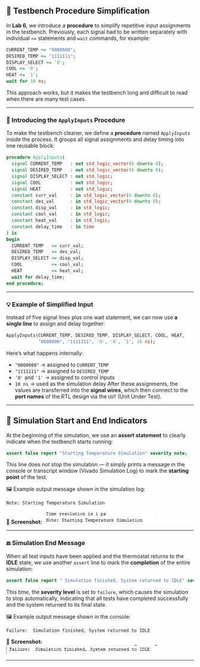 ## 🧪 Testbench Procedure Simplification

In **Lab 6**, we introduce a **procedure** to simplify repetitive input assignments in the testbench.
Previously, each signal had to be written separately with individual `<=` statements and `wait` commands, for example:

```vhdl
CURRENT_TEMP <= "0000000";
DESIRED_TEMP <= "1111111";
DISPLAY_SELECT <= '0';
COOL <= '0';
HEAT <= '1';
wait for 10 ns;
```

This approach works, but it makes the testbench long and difficult to read when there are many test cases.

---

### 🧩 Introducing the `ApplyInputs` Procedure

To make the testbench cleaner, we define a **procedure** named `ApplyInputs` inside the process.
It groups all signal assignments and delay timing into one reusable block:

```vhdl
procedure ApplyInputs(
  signal CURRENT_TEMP   : out std_logic_vector(6 downto 0);
  signal DESIRED_TEMP   : out std_logic_vector(6 downto 0);
  signal DISPLAY_SELECT : out std_logic;
  signal COOL           : out std_logic;
  signal HEAT           : out std_logic;
  constant curr_val     : in std_logic_vector(6 downto 0);
  constant des_val      : in std_logic_vector(6 downto 0);
  constant disp_val     : in std_logic;
  constant cool_val     : in std_logic;
  constant heat_val     : in std_logic;
  constant delay_time   : in time
) is
begin
  CURRENT_TEMP   <= curr_val;
  DESIRED_TEMP   <= des_val;
  DISPLAY_SELECT <= disp_val;
  COOL           <= cool_val;
  HEAT           <= heat_val;
  wait for delay_time;
end procedure;
```

---

### 💡 Example of Simplified Input

Instead of five signal lines plus one wait statement,
we can now use **a single line** to assign and delay together:

```vhdl
ApplyInputs(CURRENT_TEMP, DESIRED_TEMP, DISPLAY_SELECT, COOL, HEAT,
            "0000000", "1111111", '0', '0', '1', 10 ns);
```

Here’s what happens internally:

* `"0000000"` → assigned to `CURRENT_TEMP`
* `"1111111"` → assigned to `DESIRED_TEMP`
* `'0'` and `'1'` → assigned to control inputs
* `10 ns` → used as the simulation delay
  After these assignments, the values are transferred into the **signal wires**, which then connect to the **port names** of the RTL design via the `UUT` (Unit Under Test).

---
## 🧭 Simulation Start and End Indicators

At the beginning of the simulation, we use an **assert statement** to clearly indicate when the testbench starts running:

```vhdl
assert false report "Starting Temperature Simulation" severity note;
```

This line does not stop the simulation — it simply prints a message in the console or transcript window (Vivado Simulation Log) to mark the **starting point** of the test.

🖼️ Example output message shown in the simulation log:

```
Note: Starting Temperature Simulation
```

📸 **Screenshot:**
![Starting Simulation](../images/startstimulation.png)

---

### 🔚 Simulation End Message

When all test inputs have been applied and the thermostat returns to the **IDLE** state,
we use another `assert` line to mark the **completion** of the entire simulation:

```vhdl
assert false report " Simulation finished, System returned to IDLE" severity failure;
```

This time, the **severity level** is set to `failure`, which causes the simulation to stop automatically,
indicating that all tests have completed successfully and the system returned to its final state.

🖼️ Example output message shown in the console:

```
Failure:  Simulation finished, System returned to IDLE
```

📸 **Screenshot:**
![Simulation Finished](../images/simulationfinished.png)

---
